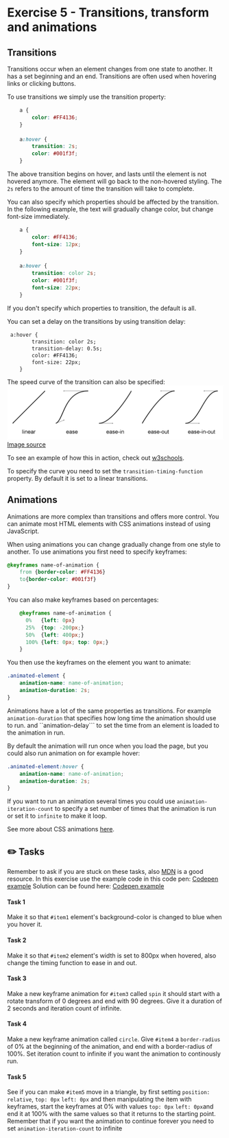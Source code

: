 # Exercise 5 - Transitions, transform and animations

## Transitions
Transitions occur when an element changes from one state to another. It has a set beginning and an end. Transitions are often used when hovering links or clicking buttons. 

To use transitions we simply use the transition property:

```css
    a {
        color: #FF4136;
    }

    a:hover {
        transition: 2s; 
        color: #001f3f;
    }
```

The above transition begins on hover, and lasts until the element is not hovered anymore. The element will go back to the non-hovered styling. The ```2s``` refers to the amount of time the transition will take to complete. 

You can also specify which properties should be affected by the transition. In the following example, the text will gradually change color, but change font-size immediately.

```css
    a {
        color: #FF4136;
        font-size: 12px;
    }

    a:hover {
        transition: color 2s; 
        color: #001f3f;
        font-size: 22px;
    }
```

If you don't specify which properties to transition, the default is all. 

You can set a delay on the transitions by using transition delay: 

```
 a:hover {
        transition: color 2s; 
        transition-delay: 0.5s;
        color: #FF4136;
        font-size: 22px;
    }
```

The speed curve of the transition can also be specified:
![Transition curves](5-1.png)
[Image source](https://developer.tizen.org/community/tip-tech/working-css3-transitions)

To see an example of how this in action, check out [w3schools](https://www.w3schools.com/css/tryit.asp?filename=trycss3_transition_speed). 

To specify the curve you need to set the ```transition-timing-function``` property. By default it is set to a linear transitions. 

## Animations
Animations are more complex than transitions and offers more control. You can animate most HTML elements with CSS animations instead of using JavaScript.

When using animations you can change gradually change from one style to another. To use animations you first need to specify keyframes:

```css
@keyframes name-of-animation {
    from {border-color: #FF4136}
    to{border-color: #001f3f}
}
```
You can also make keyframes based on percentages: 
```css
    @keyframes name-of-animation {
      0%   {left: 0px}
      25%  {top: -200px;}
      50%  {left: 400px;}
      100% {left: 0px; top: 0px;}
    }
```

You then use the keyframes on the element you want to animate: 

```css
.animated-element {
    animation-name: name-of-animation;
    animation-duration: 2s;
}
```

Animations have a lot of the same properties as transitions. For example ```animation-duration``` that specifies how long time the animation should use to run. and ``animation-delay``` to set the time from an element is loaded to the animation in run. 

By default the animation will run once when you load the page, but you could also run animation on for example hover: 

```css
.animated-element:hover {
    animation-name: name-of-animation;
    animation-duration: 2s;
}
```

If you want to run an animation several times you could use ```animation-iteration-count``` to specify a set number of times that the animation is run or set it to ```infinite``` to make it loop. 

See more about CSS animations [here](https://developer.mozilla.org/en-US/docs/Web/CSS/CSS_Animations/Using_CSS_animations).

## :pencil2: Tasks
Remember to ask if you are stuck on these tasks, also [MDN](https://developer.mozilla.org/en-US/docs/Web/CSS) is a good resource.
In this exercise use the example code in this code pen: [Codepen example](https://codepen.io/taranger/pen/LaBpGr)
Solution can be found here: [Codepen example](https://codepen.io/taranger/pen/drjYGq)

#### Task 1
Make it so that `#item1` element's background-color is changed to blue when you hover it.

#### Task 2
Make it so that `#item2` element's width is set to 800px when hovered, also change the timing function to ease in and out.

#### Task 3
Make a new keyframe animation for `#item3` called ``spin`` it should start with a rotate transform of 0 degrees and end with 90 degrees. Give it a duration of 2 seconds and iteration count of infinite.

#### Task 4
Make a new keyframe animation called ``circle``. Give `#item4` a `border-radius` of 0% at the beginning of the animation, and end with a border-radius of 100%. Set iteration count to infinite if you want the animation to continously run.


#### Task 5
See if you can make `#item5` move in a triangle, by first setting `position: relative`, `top: 0px` `left: 0px` and then manipulating the item with keyframes, start the keyframes at 0% with values `top: 0px` `left: 0px`and end it at 100% with the same values so that it returns to the starting point. Remember that if you want the animation to continue forever you need to set `animation-iteration-count` to infinite
